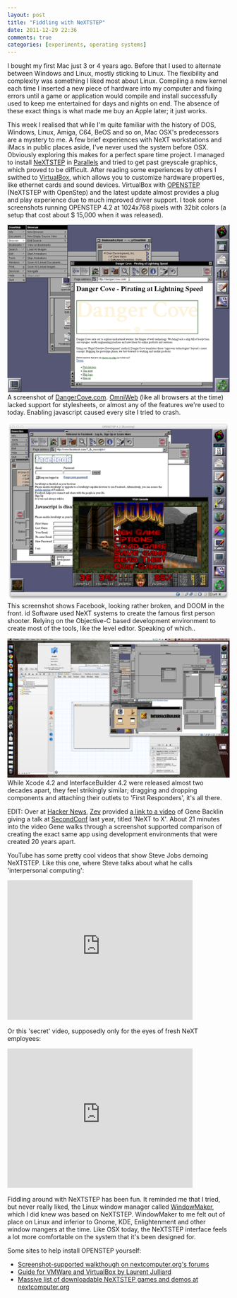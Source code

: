 ```yaml
---
layout: post
title: "Fiddling with NeXTSTEP"
date: 2011-12-29 22:36
comments: true
categories: [experiments, operating systems]
---
```


I bought my first Mac just 3 or 4 years ago. Before that I used to alternate between Windows and Linux, mostly sticking to Linux. The flexibility and complexity was something I liked most about Linux. Compiling a new kernel each time I inserted a new piece of hardware into my computer and fixing errors until a game or application would compile and install successfully used to keep me entertained for days and nights on end. The absence of these exact things is what made me buy an Apple later; it just works.

This week I realised that while I'm quite familiar with the history of DOS, Windows, Linux, Amiga, C64, BeOS and so on, Mac OSX's predecessors are a mystery to me. A few brief experiences with NeXT workstations and iMacs in public places aside, I've never used the system before OSX. Obviously exploring this makes for a perfect spare time project. I managed to install [NeXTSTEP](http://en.wikipedia.org/wiki/NeXTSTEP) in [Parallels](http://en.wikipedia.org/wiki/Parallels,_Inc.) and tried to get past greyscale graphics, which proved to be difficult. After reading some experiences by others I swithed to [VirtualBox](https://www.virtualbox.org/), which allows you to customize hardware properties, like ethernet cards and sound devices. VirtualBox with [OPENSTEP](http://en.wikipedia.org/wiki/Openstep) (NeXTSTEP with OpenStep) and the latest update almost provides a plug and play experience due to much improved driver support. I took some screenshots running OPENSTEP 4.2 at 1024x768 pixels with 32bit colors (a setup that cost about $ 15,000 when it was released).

<!-- more -->

![Danger Cove](/assets/blog/nextstep/openstep-dangercove.png)
A screenshot of [DangerCove.com](http://dangercove.com). [OmniWeb](http://www.omnigroup.com/products/omniweb/) (like all browsers at the time) lacked support for stylesheets, or almost any of the features we're used to today. Enabling javascript caused every site I tried to crash.

![Facebook &amp; Doom](/assets/blog/nextstep/openstep-facebook-doom.png)
This screenshot shows Facebook, looking rather broken, and DOOM in the front. id Software used NeXT systems to create the famous first person shooter. Relying on the Objective-C based development environment to create most of the tools, like the level editor. Speaking of which..

![Interface Builder](/assets/blog/nextstep/openstep-xcode-interfacebuilder.png)
While Xcode 4.2 and InterfaceBuilder 4.2 were released almost two decades apart, they feel strikingly similar; dragging and dropping components and attaching their outlets to 'First Responders', it's all there.

EDIT: Over at [Hacker News](http://news.ycombinator.com/item?id=3405927), [Zev](http://news.ycombinator.com/user?id=Zev) provided [a link to a video](http://cdn.secondconf.com/2010/videos/SecondConf-GeneBacklin-17425.mp4) of Gene Backlin giving a talk at [SecondConf](http://www.secondconf.com/videos/) last year, titled 'NeXT to X'. About 21 minutes into the video Gene walks through a screenshot supported comparison of creating the exact same app using development environments that were created 20 years apart.

YouTube has some pretty cool videos that show Steve Jobs demoing NeXTSTEP. Like this one, where Steve talks about what he calls 'interpersonal computing':
<iframe width="420" height="315" src="https://www.youtube.com/embed/-1wYy5qvA24" frameborder="0" allowfullscreen></iframe>

Or this 'secret' video, supposedly only for the eyes of fresh NeXT employees:
<iframe width="420" height="315" src="https://www.youtube.com/embed/p9dmcRbuTMY" frameborder="0" allowfullscreen></iframe>

Fiddling around with NeXTSTEP has been fun. It reminded me that I tried, but never really liked, the Linux window manager called [WindowMaker](http://en.wikipedia.org/wiki/Window_Maker), which I did knew was based on NeXTSTEP. WindowMaker to me felt out of place on Linux and inferior to Gnome, KDE, Enlightenment and other window mangers at the time. Like OSX today, the NeXTSTEP interface feels a lot more comfortable on the system that it's been designed for.

Some sites to help install OPENSTEP yourself:

  * [Screenshot-supported walkthough on nextcomputer.org's forums](http://www.nextcomputers.org/forums/viewtopic.php?t=1663)
  * [Guide for VMWare and VirtualBox by Laurent Julliard](http://www.moldus.org/~laurent/GNUstep/OS42_Install.html)
  * [Massive list of downloadable NeXTSTEP games and demos at nextcomputer.org](http://www.nextcomputers.org/NeXTfiles/Software/NEXTSTEP/Apps/Games/)
